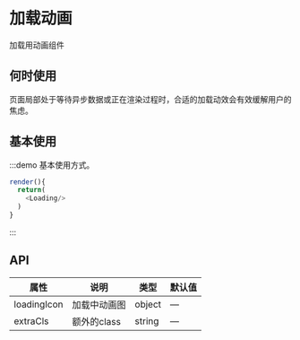 # 加载动画

加载用动画组件

## 何时使用

页面局部处于等待异步数据或正在渲染过程时，合适的加载动效会有效缓解用户的焦虑。

## 基本使用

:::demo 基本使用方式。

```js
render(){
  return(
    <Loading/>
  )
}
```
:::


## API
| 属性      | 说明    | 类型      |  默认值   |
|---------- |-------- |---------- |-------- |
| loadingIcon  | 加载中动画图    | object   |  —   |
| extraCls  | 额外的class    | string   | —   |
